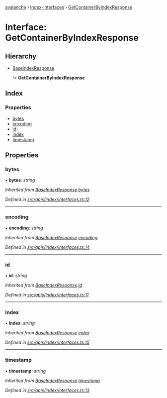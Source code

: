 [avalanche](../README.md) › [Index-Interfaces](../modules/index_interfaces.md) › [GetContainerByIndexResponse](index_interfaces.getcontainerbyindexresponse.md)

# Interface: GetContainerByIndexResponse

## Hierarchy

* [BaseIndexResponse](index_interfaces.baseindexresponse.md)

  ↳ **GetContainerByIndexResponse**

## Index

### Properties

* [bytes](index_interfaces.getcontainerbyindexresponse.md#bytes)
* [encoding](index_interfaces.getcontainerbyindexresponse.md#encoding)
* [id](index_interfaces.getcontainerbyindexresponse.md#id)
* [index](index_interfaces.getcontainerbyindexresponse.md#index)
* [timestamp](index_interfaces.getcontainerbyindexresponse.md#timestamp)

## Properties

###  bytes

• **bytes**: *string*

*Inherited from [BaseIndexResponse](index_interfaces.baseindexresponse.md).[bytes](index_interfaces.baseindexresponse.md#bytes)*

*Defined in [src/apis/index/interfaces.ts:12](https://github.com/ava-labs/avalanchejs/blob/ca67b81/src/apis/index/interfaces.ts#L12)*

___

###  encoding

• **encoding**: *string*

*Inherited from [BaseIndexResponse](index_interfaces.baseindexresponse.md).[encoding](index_interfaces.baseindexresponse.md#encoding)*

*Defined in [src/apis/index/interfaces.ts:14](https://github.com/ava-labs/avalanchejs/blob/ca67b81/src/apis/index/interfaces.ts#L14)*

___

###  id

• **id**: *string*

*Inherited from [BaseIndexResponse](index_interfaces.baseindexresponse.md).[id](index_interfaces.baseindexresponse.md#id)*

*Defined in [src/apis/index/interfaces.ts:11](https://github.com/ava-labs/avalanchejs/blob/ca67b81/src/apis/index/interfaces.ts#L11)*

___

###  index

• **index**: *string*

*Inherited from [BaseIndexResponse](index_interfaces.baseindexresponse.md).[index](index_interfaces.baseindexresponse.md#index)*

*Defined in [src/apis/index/interfaces.ts:15](https://github.com/ava-labs/avalanchejs/blob/ca67b81/src/apis/index/interfaces.ts#L15)*

___

###  timestamp

• **timestamp**: *string*

*Inherited from [BaseIndexResponse](index_interfaces.baseindexresponse.md).[timestamp](index_interfaces.baseindexresponse.md#timestamp)*

*Defined in [src/apis/index/interfaces.ts:13](https://github.com/ava-labs/avalanchejs/blob/ca67b81/src/apis/index/interfaces.ts#L13)*
